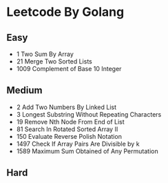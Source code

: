 # Leetcode By Golang

## Easy
- 1 Two Sum By Array
- 21 Merge Two Sorted Lists
- 1009 Complement of Base 10 Integer

## Medium
- 2 Add Two Numbers By Linked List
- 3 Longest Substring Without Repeating Characters
- 19 Remove Nth Node From End of List
- 81 Search In Rotated Sorted Array II
- 150 Evaluate Reverse Polish Notation
- 1497 Check If Array Pairs Are Divisible by k
- 1589 Maximum Sum Obtained of Any Permutation

## Hard
